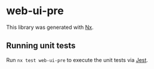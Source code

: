 # web-ui-pre

This library was generated with [Nx](https://nx.dev).

## Running unit tests

Run `nx test web-ui-pre` to execute the unit tests via [Jest](https://jestjs.io).
